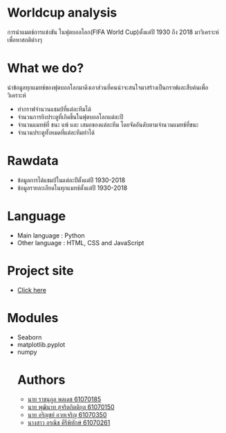 # Worldcup analysis
การนำแมตช์การแข่งขัน ในฟุตบอลโลก(FIFA World Cup)ตั้งแต่ปี 1930 ถึง 2018 มาวิเคราะห์เพื่อหาสถติต่างๆ
# What we do?
นำข้อมูลทุกแมทช์ของฟุตบอลโลกมาดึงเอาส่วนที่คนน่าจะสนใจมาสร้างเป็นกราฟและสืบค้นเพื่อวิเคราะห์<br />
<ul>
  <li>ทำกราฟจำนวนแชมป์ที่แต่ละทีมได้</li>
  <li>จำนวนการยิงประตูที่เกิดขึ้นในฟุตบอลโลกแต่ละปี</li>
  <li>จำนวนแมทช์ที่ ชนะ แพ้ และ เสมอของแต่ละทีม โดยจัดอันดับตามจำนวนแมทช์ที่ขนะ</li>
  <li>จำนวนประตูทั้งหมดที่แต่ละทีมทำได้</li>
</ul>

# Rawdata
<ul>
  <li>ข้อมูลการได้แชมป์ในแต่ละปีตั้งแต่ปี 1930-2018</li>
  <li>ข้อมูลรายละเอียดในทุกแมทช์ตั้งแต่ปี 1930-2018</li>
</ul>

# Language
<ul>
  <li>Main language : Python</li>
  <li>Other language : HTML, CSS and JavaScript</li>
</ul>

# Project site
<ul> <li><a href="https://www.it.kmitl.ac.th/~it61070185//webpro/index.html?fbclid=IwAR2rIiV5ytKqncS32vdFYGn4jnqPJHpVQAAGkBGykM28_MbNN0tbU3qxcXo">Click here<a></li> 
</ul>

# Modules
  <ul>
    <li>Seaborn</li>
    <li>matplotlib.pyplot</li>
    <li>numpy</li>

# Authors
<ul>
      <li><a href ="https://github.com/rajnukul123">นาย ราชนุกูล พลเดช  61070185</a></li>
      <li><a href ="https://github.com/Puthinart-S">นาย พุฒินาท สุจริตกิตติกุล  61070150</a></li>
      <li><a href ="https://github.com/arinnaline">นาย อริญชย์ อวยเจริญ  61070350</a></li>
      <li><a href ="https://github.com/Tearrockster">นางสาว อรณิช คีรีพิทักษ์  61070261</a></li>
 </ul>
